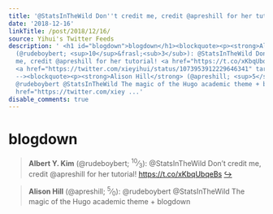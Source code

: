```yaml
---
title: '@StatsInTheWild Don''t credit me, credit @apreshill for her tutorial! https://t.co/xKbqUbqeBs'
date: '2018-12-16'
linkTitle: /post/2018/12/16/
source: Yihui's Twitter Feeds
description: ' <h1 id="blogdown">blogdown</h1><blockquote><p><strong>Albert Y. Kim</strong>
  (@rudeboybert; <sup>10</sup>&frasl;<sub>3</sub>): @StatsInTheWild Don&rsquo;t credit
  me, credit @apreshill for her tutorial! <a href="https://t.co/xKbqUbqeBs" target="_blank">https://t.co/xKbqUbqeBs</a>
  <a href="https://twitter.com/xieyihui/status/1073953912229646341" target="_blank">&#8618;</a></p></blockquote><!--
  --><blockquote><p><strong>Alison Hill</strong> (@apreshill; <sup>5</sup>&frasl;<sub>0</sub>):
  @rudeboybert @StatsInTheWild The magic of the Hugo academic theme + blogdown <a
  href="https://twitter.com/xiey ...'
disable_comments: true
---
```

 <h1 id="blogdown">blogdown</h1><blockquote><p><strong>Albert Y. Kim</strong> (@rudeboybert; <sup>10</sup>&frasl;<sub>3</sub>): @StatsInTheWild Don&rsquo;t credit me, credit @apreshill for her tutorial! <a href="https://t.co/xKbqUbqeBs" target="_blank">https://t.co/xKbqUbqeBs</a> <a href="https://twitter.com/xieyihui/status/1073953912229646341" target="_blank">&#8618;</a></p></blockquote><!-- --><blockquote><p><strong>Alison Hill</strong> (@apreshill; <sup>5</sup>&frasl;<sub>0</sub>): @rudeboybert @StatsInTheWild The magic of the Hugo academic theme + blogdown <a href="https://twitter.com/xiey ...
